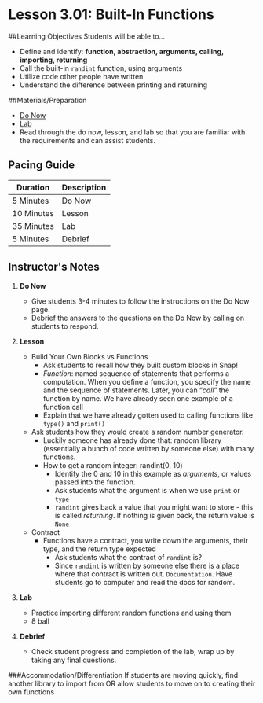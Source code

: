 # Lesson 3.01: Built-In Functions

##Learning Objectives
Students will be able to... 
* Define and identify: **function, abstraction, arguments, calling, importing, returning**
* Call the built-in `randint` function, using arguments
* Utilize code other people have written
* Understand the difference between printing and returning

##Materials/Preparation
* [Do Now]
* [Lab]
* Read through the do now, lesson, and lab so that you are familiar with the requirements and can assist students.

## Pacing Guide
| **Duration**   | **Description** |
| ---------- | ----------- |
| 5 Minutes  | Do Now      |
| 10 Minutes | Lesson      |
| 35 Minutes | Lab         |
| 5 Minutes | Debrief  |

## Instructor's Notes
1. **Do Now**
    * Give students 3-4 minutes to follow the instructions on the Do Now page.
    * Debrief the answers to the questions on the Do Now by calling on students to respond.
2. **Lesson**
    * Build Your Own Blocks vs Functions
 	    * Ask students to recall how they built custom blocks in Snap!
 	    * *Function*: named sequence of statements that performs a computation. When you define a function, you specify the name and the sequence of statements. Later, you can “*call*” the function by name. We have already seen one example of a function call
        * Explain that we have already gotten used to calling functions like `type()` and `print()`
    * Ask students how they would create a random number generator. 
        * Luckily someone has already done that: random library (essentially a bunch of code written by someone else) with many functions. 
        * How to get a random integer: randint(0, 10)
            * Identify the 0 and 10 in this example as *arguments*, or values passed into the function.
  		    * Ask students what the argument is when we use `print` or `type`
  		    * `randint` gives back a value that you might want to store - this is called *returning*. If nothing is given back, the return value is `None`
    * Contract
        * Functions have a contract, you write down the arguments, their type, and the return type expected 
            * Ask students what the contract of `randint` is?
            * Since `randint` is written by someone else there is a place where that contract is written out. `Documentation`. Have students go to computer and read the docs for random.
 
3. **Lab**
    * Practice importing different random functions and using them
    * 8 ball 

4. **Debrief**
    * Check student progress and completion of the lab, wrap up by taking any final questions. 

###Accommodation/Differentiation
If students are moving quickly, find another library to import from OR allow students to move on to creating their own functions


[Do Now]:do_now_301.md
[Lab]:lab_301.md